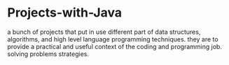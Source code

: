 # Projects-with-Java
a bunch of projects that put in use different part of data structures, algorithms, and high level language programming techniques. they are to provide a practical and useful context of the coding and programming job. solving problems strategies.
